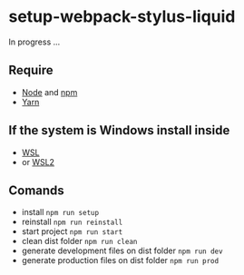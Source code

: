# setup-webpack-stylus-liquid
In progress ...

## Require
 - [Node](https://nodejs.org/en/) and [npm](https://www.npmjs.com/get-npm)
 - [Yarn](https://classic.yarnpkg.com/lang/en/)

## If the system is Windows install inside
 - [WSL](https://docs.microsoft.com/en-us/windows/wsl/install-win10)
 - or [WSL2](https://docs.microsoft.com/en-us/windows/wsl/wsl2-install)

## Comands
 - install `npm run setup`
 - reinstall `npm run reinstall`
 - start project `npm run start`
 - clean dist folder `npm run clean`
 - generate development files on dist folder `npm run dev`
 - generate production files on dist folder `npm run prod`